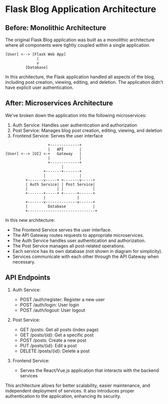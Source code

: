 # Flask Blog Application Architecture

## Before: Monolithic Architecture

The original Flask Blog application was built as a monolithic architecture where all components were tightly coupled within a single application.

```
[User] <--> [Flask Web App]
              |
              v
         [Database]
```

In this architecture, the Flask application handled all aspects of the blog, including post creation, viewing, editing, and deletion. The application didn't have explicit user authentication.

## After: Microservices Architecture

We've broken down the application into the following microservices:

1. Auth Service: Handles user authentication and authorization
2. Post Service: Manages blog post creation, editing, viewing, and deletion
3. Frontend Service: Serves the user interface

```
                   +-------------+
                   |   API       |
[User] <--> [UI] <-+   Gateway   |
                   |             |
                   +-------------+
                         |
                 +-------+-------+
                 |               |
         +-------v-----+ +-------v-----+
         | Auth Service| | Post Service|
         |             | |             |
         +-------+-----+ +------+------+
                 |              |
         +-------v--------------v------+
         |         Database            |
         +------------------------------+
```

In this new architecture:
- The Frontend Service serves the user interface.
- The API Gateway routes requests to appropriate microservices.
- The Auth Service handles user authentication and authorization.
- The Post Service manages all post-related operations.
- Each service has its own database (not shown in diagram for simplicity).
- Services communicate with each other through the API Gateway when necessary.

## API Endpoints

1. Auth Service:
   - POST /auth/register: Register a new user
   - POST /auth/login: User login
   - POST /auth/logout: User logout

2. Post Service:
   - GET /posts: Get all posts (index page)
   - GET /posts/{id}: Get a specific post
   - POST /posts: Create a new post
   - PUT /posts/{id}: Edit a post
   - DELETE /posts/{id}: Delete a post

3. Frontend Service:
   - Serves the React/Vue.js application that interacts with the backend services

This architecture allows for better scalability, easier maintenance, and independent deployment of services. It also introduces proper authentication to the application, enhancing its security.
